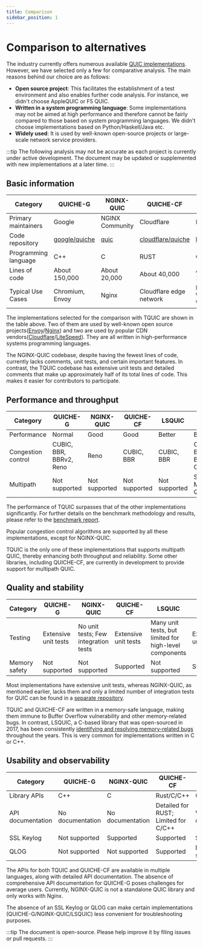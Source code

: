 ```yaml
---
title: Comparison
sidebar_position: 1
---
```


# Comparison to alternatives

The industry currently offers numerous available [QUIC implementations](https://github.com/quicwg/base-drafts/wiki/Implementations). However, we have selected only a few for comparative analysis. The main reasons behind our choice are as follows:

- **Open source project**: This facilitates the establishment of a test environment and also enables further code analysis. For instance, we didn't choose AppleQUIC or F5 QUIC.
- **Written in a system programming language**: Some implementations may not be aimed at high performance and therefore cannot be fairly compared to those based on system programming languages. We didn't choose implementations based on Python/Haskell/Java etc.
- **Widely used**: It is used by well-known open-source projects or large-scale network service providers.

:::tip
The following analysis may not be accurate as each project is currently under active development. The document may be updated or supplemented with new implementations at a later time.
:::


## Basic information

| Category | QUICHE-G | NGINX-QUIC | QUICHE-CF | LSQUIC | TQUIC |
| ------------- | ---------- | ------ | ----- | ---- | ------------- |
| Primary maintainers | Google | NGINX Community | Cloudflare | LiteSpeed | TQUIC Community |
| Code repository | [google/quiche](https://github.com/google/quiche) | [quic](https://github.com/nginx/nginx/tree/master/src/event/quic) | [cloudflare/quiche](https://github.com/cloudflare/quiche) | [lsquic](https://github.com/litespeedtech/lsquic) | [tquic](https://github.com/tencent/tquic) |
| Programming language | C++ | C | RUST | C | RUST |
| Lines of code | About 150,000 | About 20,000 | About 40,000 | About 100,000 | About 50,000 |
| Typical Use Cases | Chromium, Envoy | Nginx | Cloudflare edge network | LiteSpeed WebServer, Web ADC | Tencent Cloud EdgeOne |

The implementations selected for the comparison with TQUIC are shown in the table above. Two of them are used by well-known open source projects([Envoy](https://www.envoyproxy.io/)/[Nginx](https://nginx.org/)) and two are used by popular CDN vendors([Cloudflare](https://www.cloudflare.com/)/[LiteSpeed](https://www.litespeedtech.com/)). They are all written in high-performance systems programming languages.

The NGINX-QUIC codebase, despite having the fewest lines of code, currently lacks comments, unit tests, and certain important features. In contrast, the TQUIC codebase has extensive unit tests and detailed comments that make up approximately half of its total lines of code. This makes it easier for contributors to participate.


## Performance and throughput

| Category | QUICHE-G | NGINX-QUIC | QUICHE-CF | LSQUIC | TQUIC |
| ------------- | ---------- | ------ | ----- | ---- | ---- |
| Performance | Normal | Good | Good | Better | Best |
| Congestion control | CUBIC, BBR, BBRv2, Reno | Reno | CUBIC, BBR | CUBIC, BBR | CUBIC, BBR, BBRv3, COPA |
| Multipath | Not supported | Not supported | Not supported | Not supported | Support Multipath QUIC |


The performance of TQUIC surpasses that of the other implementations significantly. For further details on the benchmark methodology and results, please refer to the [benchmark report](./benchmark/).

Popular congestion control algorithms are supported by all these implementations, except for NGINX-QUIC.

TQUIC is the only one of these implementations that supports multipath QUIC, thereby enhancing both throughput and reliability. Some other libraries, including QUICHE-CF, are currently in development to provide support for multipath QUIC.


## Quality and stability

| Category | QUICHE-G | NGINX-QUIC | QUICHE-CF | LSQUIC | TQUIC |
| ------------- | ---------- | ------ | ----- | ---- | ---- |
| Testing | Extensive unit tests | No unit tests; Few integration tests | Extensive unit tests | Many unit tests, but limited for high-level components | Extensive unit tests |
| Memory safety | Not supported | Not supported | Supported | Not supported | Supported |

Most implementations have extensive unit tests, whereas NGINX-QUIC, as mentioned earlier, lacks them and only a limited number of integration tests for QUIC can be found in a [separate repository](https://hg.nginx.org/nginx-tests/file/tip).

TQUIC and QUICHE-CF are written in a memory-safe language, making them immune to Buffer Overflow vulnerability and other memory-related bugs. In contrast, LSQUIC, a C-based library that was open-sourced in 2017, has been consistently [identifying and resolving memory-related bugs](https://github.com/litespeedtech/lsquic/blob/master/CHANGELOG) throughout the years. This is very common for implementations written in C or C++.


## Usability and observability

| Category | QUICHE-G | NGINX-QUIC | QUICHE-CF | LSQUIC | TQUIC |
| ------------- | ---------- | ------ | ----- | ---- | ---- |
| Library APIs | C++ | C | Rust/C/C++ | C | Rust/C/C++ |
| API documentation | No documentation | No documentation | Detailed for RUST; Limited for C/C++ | Very detailed | Very detailed |
| SSL Keylog | Not supported | Supported | Supported | Supported | Supported |
| QLOG | Not supported | Not supported | Supported | Not supported | Supported |

The APIs for both TQUIC and QUICHE-CF are available in multiple languages, along with detailed API documentation. The absence of comprehensive API documentation for QUICHE-G poses challenges for average users. Currently, NGINX-QUIC is not a standalone QUIC library and only works with Nginx.

The absence of an SSL Keylog or QLOG can make certain implementations (QUICHE-G/NGINX-QUIC/LSQUIC) less convenient for troubleshooting purposes.


:::tip
The document is open-source. Please help improve it by filing issues or pull requests.
:::

